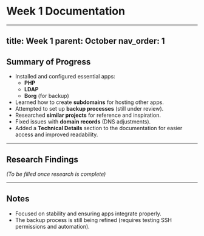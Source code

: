 # Week 1 Documentation
---
title: Week 1
parent: October
nav_order: 1
---

## Summary of Progress
- Installed and configured essential apps:
  - **PHP**
  - **LDAP**
  - **Borg** (for backup)
- Learned how to create **subdomains** for hosting other apps.
- Attempted to set up **backup processes** (still under review).
- Researched **similar projects** for reference and inspiration.
- Fixed issues with **domain records** (DNS adjustments).
- Added a **Technical Details** section to the documentation for easier access and improved readability.

---

## Research Findings
*(To be filled once research is complete)*

---

## Notes
- Focused on stability and ensuring apps integrate properly.
- The backup process is still being refined (requires testing SSH permissions and automation).
